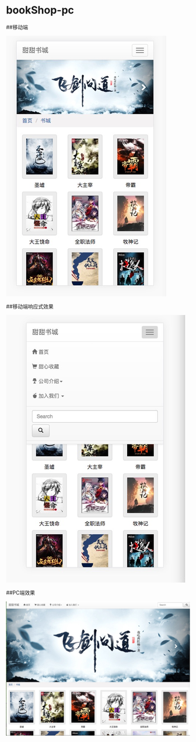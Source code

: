 # bookShop-pc

##移动端

![首页](screenimg/01.jpeg)

##移动端响应式效果

![首页](screenimg/02.jpeg)

##PC端效果

![首页](screenimg/03.jpeg)
